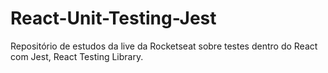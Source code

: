 # React-Unit-Testing-Jest
Repositório de estudos da live da Rocketseat sobre testes dentro do React com Jest, React Testing Library.
